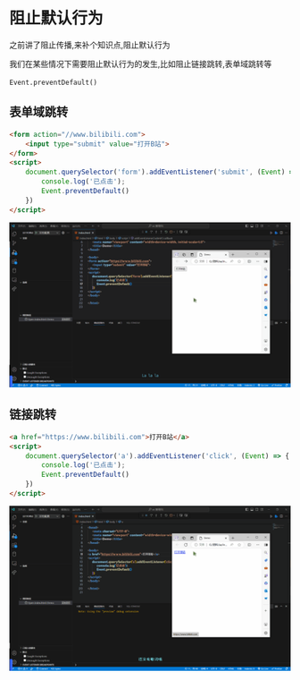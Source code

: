 # 阻止默认行为

之前讲了阻止传播,来补个知识点,阻止默认行为

我们在某些情况下需要阻止默认行为的发生,比如阻止链接跳转,表单域跳转等

`Event.preventDefault()`

## 表单域跳转

```html
<form action="//www.bilibili.com">
    <input type="submit" value="打开B站">
</form>
<script>
    document.querySelector('form').addEventListener('submit', (Event) => {
        console.log('已点击');
        Event.preventDefault()
    })
</script>
```

![39-1](assets/39-1.gif)

## 链接跳转

```html
<a href="https://www.bilibili.com">打开B站</a>
<script>
    document.querySelector('a').addEventListener('click', (Event) => {
        console.log('已点击');
        Event.preventDefault()
    })
</script>
```

![39-2](assets/39-2.gif)
